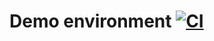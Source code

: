 # Demo environment  [![CI](https://github.com/harbur/demo-environment/workflows/CI/badge.svg)](https://github.com/harbur/demo-environment/actions)



